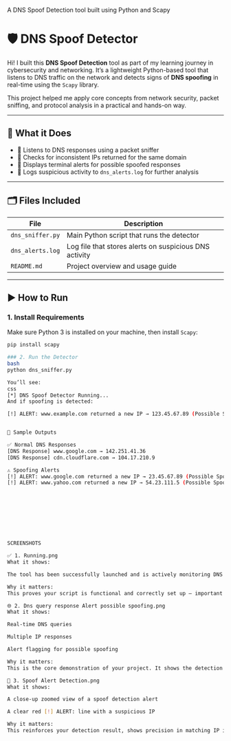 A DNS Spoof Detection tool built using Python and Scapy


# 🛡️ DNS Spoof Detector

Hi! I built this **DNS Spoof Detection** tool as part of my learning journey in cybersecurity and networking. It’s a lightweight Python-based tool that listens to DNS traffic on the network and detects signs of **DNS spoofing** in real-time using the `Scapy` library.

This project helped me apply core concepts from network security, packet sniffing, and protocol analysis in a practical and hands-on way.

---

## 📌 What it Does

- 🧠 Listens to DNS responses using a packet sniffer
- 🔎 Checks for inconsistent IPs returned for the same domain
- 🚨 Displays terminal alerts for possible spoofed responses
- 📝 Logs suspicious activity to `dns_alerts.log` for further analysis

---

## 🗂️ Files Included

| File              | Description                                  |
|-------------------|----------------------------------------------|
| `dns_sniffer.py`  | Main Python script that runs the detector    |
| `dns_alerts.log`  | Log file that stores alerts on suspicious DNS activity |
| `README.md`       | Project overview and usage guide             |

---

## ▶️ How to Run

### 1. Install Requirements
Make sure Python 3 is installed on your machine, then install `Scapy`:

```bash
pip install scapy

### 2. Run the Detector
bash
python dns_sniffer.py

You’ll see:
css
[*] DNS Spoof Detector Running...
And if spoofing is detected:

[!] ALERT: www.example.com returned a new IP → 123.45.67.89 (Possible Spoofing!)


🧪 Sample Outputs

✅ Normal DNS Responses
[DNS Response] www.google.com → 142.251.41.36
[DNS Response] cdn.cloudflare.com → 104.17.210.9

⚠️ Spoofing Alerts
[!] ALERT: www.google.com returned a new IP → 23.45.67.89 (Possible Spoofing!)
[!] ALERT: www.yahoo.com returned a new IP → 54.23.111.5 (Possible Spoofing!)









SCREENSHOTS 

✅ 1. Running.png
What it shows:

The tool has been successfully launched and is actively monitoring DNS traffic.

Why it matters:
This proves your script is functional and correctly set up — important for beginners or recruiters who need to see that it runs without errors.

🌐 2. Dns query response Alert possible spoofing.png
What it shows:

Real-time DNS queries

Multiple IP responses

Alert flagging for possible spoofing

Why it matters:
This is the core demonstration of your project. It shows the detection logic working and alerting correctly — a big highlight.

🚨 3. Spoof Alert Detection.png
What it shows:

A close-up zoomed view of a spoof detection alert

A clear red [!] ALERT: line with a suspicious IP

Why it matters:
This reinforces your detection result, shows precision in matching IP inconsistencies, and highlights red-flagging for spoofing.



